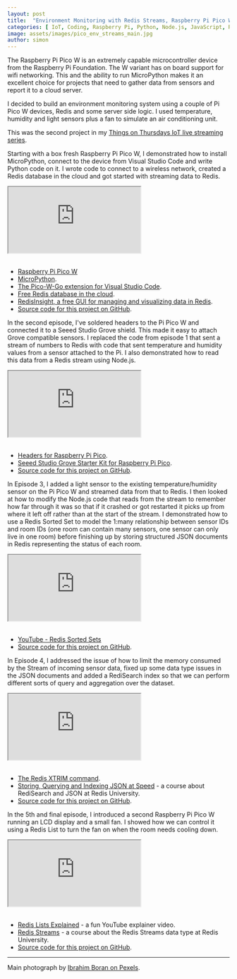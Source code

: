```yaml
---
layout: post
title:  "Environment Monitoring with Redis Streams, Raspberry Pi Pico W and MicroPython"
categories: [ IoT, Coding, Raspberry Pi, Python, Node.js, JavaScript, Redis ]
image: assets/images/pico_env_streams_main.jpg
author: simon
---
```

The Raspberry Pi Pico W is an extremely capable microcontroller device from the Raspberry Pi Foundation.  The W variant has on board support for wifi networking.  This and the ability to run MicroPython makes it an excellent choice for projects that need to gather data from sensors and report it to a cloud server.

I decided to build an environment monitoring system using a couple of Pi Pico W devices, Redis and some server side logic.  I used temperature, humidity and light sensors plus a fan to simulate an air conditioning unit.

This was the second project in my [Things on Thursdays IoT live streaming series](/things-on-thursdays-livestreams/).  

Starting with a box fresh Raspberry Pi Pico W, I demonstrated how to install MicroPython, connect to the device from Visual Studio Code and write Python code on it.  I wrote code to connect to a wireless network, created a Redis database in the cloud and got started with streaming data to Redis.

<div class="embed-responsive embed-responsive-16by9">
  <iframe class="embed-responsive-item" src="https://www.youtube.com/embed/8Q3jK5CAfNQ?start=25" allowfullscreen></iframe>
</div><br/>

* [Raspberry Pi Pico W](https://www.raspberrypi.com/documentation/microcontrollers/raspberry-pi-pico.html)
* [MicroPython](https://micropython.org/).
* [The Pico-W-Go extension for Visual Studio Code](https://marketplace.visualstudio.com/items?itemName=paulober.pico-w-go).
* [Free Redis database in the cloud](https://redis.com/try-free/).
* [RedisInsight, a free GUI for managing and visualizing data in Redis](https://redis.com/redis-enterprise/redis-insight/).
* [Source code for this project on GitHub](https://github.com/simonprickett/raspberry-pi-pico-redis).

In the second episode, I've soldered headers to the Pi Pico W and connected it to a Seeed Studio Grove shield.  This made it easy to attach Grove compatible sensors.  I replaced the code from episode 1 that sent a stream of numbers to Redis with code that sent temperature and humidity values from a sensor attached to the Pi.  I also demonstrated how to read this data from a Redis stream using Node.js.

<div class="embed-responsive embed-responsive-16by9">
  <iframe class="embed-responsive-item" src="https://www.youtube.com/embed/TQlsvxD6zRM?start=25" allowfullscreen></iframe>
</div><br/>

* [Headers for Raspberry Pi Pico](https://shop.pimoroni.com/products/pico-header-pack?variant=32374935715923).
* [Seeed Studio Grove Starter Kit for Raspberry Pi Pico](https://www.seeedstudio.com/Grove-Starter-Kit-for-Raspberry-Pi-Pico-p-4851.html).
* [Source code for this project on GitHub](https://github.com/simonprickett/raspberry-pi-pico-redis).

In Episode 3, I added a light sensor to the existing temperature/humidity sensor on the Pi Pico W and streamed data from that to Redis.  I then looked at how to modify the Node.js code that reads from the stream to remember how far through it was so that if it crashed or got restarted it picks up from where it left off rather than at the start of the stream.  I demonstrated how to use a Redis Sorted Set to model the 1:many relationship between sensor IDs and room IDs (one room can contain many sensors, one sensor can only live in one room) before finishing up by storing structured JSON documents in Redis representing the status of each room.

<div class="embed-responsive embed-responsive-16by9">
  <iframe class="embed-responsive-item" src="https://www.youtube.com/embed/0vw_vhouca8?start=15" allowfullscreen></iframe>
</div><br/>

* [YouTube - Redis Sorted Sets](https://www.youtube.com/watch?v=MUKlxdBQZ7g)
* [Source code for this project on GitHub](https://github.com/simonprickett/raspberry-pi-pico-redis).

In Episode 4, I addressed the issue of how to limit the memory consumed by the Stream of incoming sensor data, fixed up some data type issues in the JSON documents and added a RediSearch index so that we can perform different sorts of query and aggregation over the dataset.

<div class="embed-responsive embed-responsive-16by9">
  <iframe class="embed-responsive-item" src="https://www.youtube.com/embed/MuaJzyUHmx0?start=20" allowfullscreen></iframe>
</div><br/>

* [The Redis XTRIM command](https://redis.io/commands/xtrim/).
* [Storing, Querying and Indexing JSON at Speed](https://university.redis.com/courses/ru204/) - a course about RediSearch and JSON at Redis University.
* [Source code for this project on GitHub](https://github.com/simonprickett/raspberry-pi-pico-redis).

In the 5th and final episode, I introduced a second Raspberry Pi Pico W running an LCD display and a small fan.  I showed how we can control it using a Redis List to turn the fan on when the room needs cooling down.

<div class="embed-responsive embed-responsive-16by9">
  <iframe class="embed-responsive-item" src="https://www.youtube.com/embed/ypQ4bjiKeRo?start=24" allowfullscreen></iframe>
</div><br/>

* [Redis Lists Explained](https://www.youtube.com/watch?v=PB5SeOkkxQc) - a fun YouTube explainer video.
* [Redis Streams](https://university.redis.com/course/ru202) - a course about the Redis Streams data type at Redis University.
* [Source code for this project on GitHub](https://github.com/simonprickett/raspberry-pi-pico-redis).

--- 
Main photograph by [Ibrahim Boran on Pexels](https://www.pexels.com/photo/close-up-photo-of-control-panel-3582392/).
